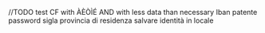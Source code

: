 //TODO test CF with ÀÈÒÌÉ AND with less data than necessary
Iban 
patente
password
sigla provincia di residenza
salvare identità in locale

